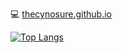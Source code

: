 

:computer: [thecynosure.github.io](https://thecynosure.github.io)

[![Top Langs](https://github-readme-stats.vercel.app/api/top-langs/?username=thecynosure&layout=compact&hide=html,cmake&theme=graywhite&show_icons=true)](https://github.com/anuraghazra/github-readme-stats)
